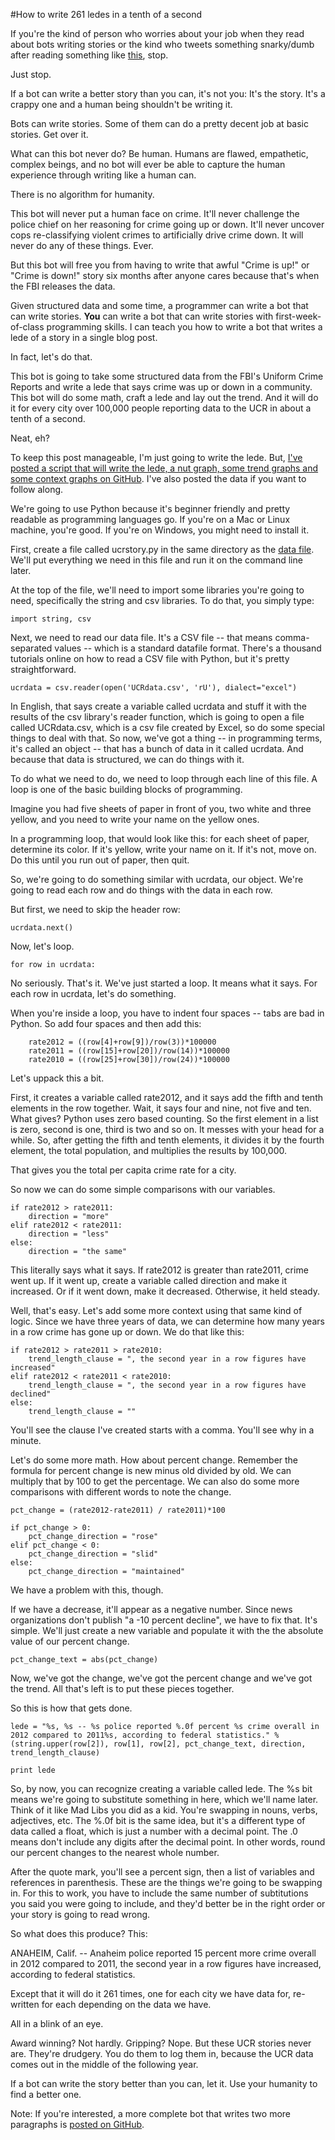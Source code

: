 #How to write 261 ledes in a tenth of a second

If you're the kind of person who worries about your job when they read about bots writing stories or the kind who tweets something snarky/dumb after reading something like [this](http://www.poynter.org/latest-news/mediawire/221669/washington-post-considered-using-robot-sportswriters/), stop.

Just stop. 

If a bot can write a better story than you can, it's not you: It's the story. It's a crappy one and a human being shouldn't be writing it.

Bots can write stories. Some of them can do a pretty decent job at basic stories. Get over it. 

What can this bot never do? Be human. Humans are flawed, empathetic, complex beings, and no bot will ever be able to capture the human experience through writing like a human can.

There is no algorithm for humanity. 

This bot will never put a human face on crime. It'll never challenge the police chief on her reasoning for crime going up or down. It'll never uncover cops re-classifying violent crimes to artificially drive crime down. It will never do any of these things. Ever.

But this bot will free you from having to write that awful "Crime is up!" or "Crime is down!" story six months after anyone cares because that's when the FBI releases the data.

Given structured data and some time, a programmer can write a bot that can write stories. __You__ can write a bot that can write stories with first-week-of-class programming skills. I can teach you how to write a bot that writes a lede of a story in a single blog post.

In fact, let's do that.

This bot is going to take some structured data from the FBI's Uniform Crime Reports and write a lede that says crime was up or down in a community. This bot will do some math, craft a lede and lay out the trend. And it will do it for every city over 100,000 people reporting data to the UCR in about a tenth of a second.

Neat, eh?

To keep this post manageable, I'm just going to write the lede. But, [I've posted a script that will write the lede, a nut graph, some trend graphs and some context graphs on GitHub](https://github.com/mattwaite/ucr-story-bot). I've also posted the data if you want to follow along.

We're going to use Python because it's beginner friendly and pretty readable as programming languages go. If you're on a Mac or Linux machine, you're good. If you're on Windows, you might need to install it.

First, create a file called ucrstory.py in the same directory as the [data file](https://raw.github.com/mattwaite/ucr-story-bot/master/UCRdata.csv). We'll put everything we need in this file and run it on the command line later.

At the top of the file, we'll need to import some libraries you're going to need, specifically the string and csv libraries. To do that, you simply type:

    import string, csv

Next, we need to read our data file. It's a CSV file -- that means comma-separated values -- which is a standard datafile format. There's a thousand tutorials online on how to read a CSV file with Python, but it's pretty straightforward.

    ucrdata = csv.reader(open('UCRdata.csv', 'rU'), dialect="excel")

In English, that says create a variable called ucrdata and stuff it with the results of the csv library's reader function, which is going to open a file called UCRdata.csv, which is a csv file created by Excel, so do some special things to deal with that. So now, we've got a thing -- in programming terms, it's called an object -- that has a bunch of data in it called ucrdata. And because that data is structured, we can do things with it.

To do what we need to do, we need to loop through each line of this file. A loop is one of the basic building blocks of programming. 

Imagine you had five sheets of paper in front of you, two white and three yellow, and you need to write your name on the yellow ones. 

In a programming loop, that would look like this: for each sheet of paper, determine its color. If it's yellow, write your name on it. If it's not, move on. Do this until you run out of paper, then quit.

So, we're going to do something similar with ucrdata, our object. We're going to read each row and do things with the data in each row.

But first, we need to skip the header row: 

    ucrdata.next()

Now, let's loop.

    for row in ucrdata:

No seriously. That's it. We've just started a loop. It means what it says. For each row in ucrdata, let's do something.

When you're inside a loop, you have to indent four spaces -- tabs are bad in Python. So add four spaces and then add this: 

        rate2012 = ((row[4]+row[9])/row(3))*100000
        rate2011 = ((row[15]+row[20])/row(14))*100000
        rate2010 = ((row[25]+row[30])/row(24))*100000
        
Let's uppack this a bit. 

First, it creates a variable called rate2012, and it says add the fifth and tenth elements in the row together. Wait, it says four and nine, not five and ten. What gives? Python uses zero based counting. So the first element in a list is zero, second is one, third is two and so on. It messes with your head for a while. So, after getting the fifth and tenth elements, it divides it by the fourth element, the total population, and multiplies the results by 100,000. 

That gives you the total per capita crime rate for a city.

So now we can do some simple comparisons with our variables.

    if rate2012 > rate2011:
        direction = "more"
    elif rate2012 < rate2011:
        direction = "less"
    else:
        direction = "the same"
            
This literally says what it says. If rate2012 is greater than rate2011, crime went up. If it went up, create a variable called direction and make it increased. Or if it went down, make it decreased. Otherwise, it held steady.

Well, that's easy. Let's add some more context using that same kind of logic. Since we have three years of data, we can determine how many years in a row crime has gone up or down. We do that like this: 
    
    if rate2012 > rate2011 > rate2010:
        trend_length_clause = ", the second year in a row figures have increased"
    elif rate2012 < rate2011 < rate2010:
        trend_length_clause = ", the second year in a row figures have declined"
    else:
        trend_length_clause = ""

You'll see the clause I've created starts with a comma. You'll see why in a minute.

Let's do some more math. How about percent change. Remember the formula for percent change is new minus old divided by old. We can multiply that by 100 to get the percentage. We can also do some more comparisons with different words to note the change.

    pct_change = (rate2012-rate2011) / rate2011)*100

    if pct_change > 0:
        pct_change_direction = "rose"
    elif pct_change < 0:
        pct_change_direction = "slid"
    else:
        pct_change_direction = "maintained"

We have a problem with this, though.

If we have a decrease, it'll appear as a negative number. Since news organizations don't publish "a -10 percent decline", we have to fix that. It's simple. We'll just create a new variable and populate it with the the absolute value of our percent change.

    pct_change_text = abs(pct_change)

Now, we've got the change, we've got the percent change and we've got the trend. All that's left is to put these pieces together.

So this is how that gets done.
    
    lede = "%s, %s -- %s police reported %.0f percent %s crime overall in 2012 compared to 2011%s, according to federal statistics." % (string.upper(row[2]), row[1], row[2], pct_change_text, direction, trend_length_clause)
    
    print lede
    
So, by now, you can recognize creating a variable called lede. The %s bit means we're going to substitute something in here, which we'll name later. Think of it like Mad Libs you did as a kid. You're swapping in nouns, verbs, adjectives, etc. The %.0f bit is the same idea, but it's a different type of data called a float, which is just a number with a decimal point. The .0 means don't include any digits after the decimal point. In other words, round our percent changes to the nearest whole number.

After the quote mark, you'll see a percent sign, then a list of variables and references in parenthesis. These are the things we're going to be swapping in. For this to work, you have to include the same number of subtitutions you said you were going to include, and they'd better be in the right order or your story is going to read wrong. 

So what does this produce? This: 

ANAHEIM, Calif. -- Anaheim police reported 15 percent more crime overall in 2012 compared to 2011, the second year in a row figures have increased, according to federal statistics.

Except that it will do it 261 times, one for each city we have data for, re-written for each depending on the data we have.

All in a blink of an eye.

Award winning? Not hardly. Gripping? Nope. But these UCR stories never are. They're drudgery. You do them to log them in, because the UCR data comes out in the middle of the following year.

If a bot can write the story better than you can, let it. Use your humanity to find a better one.

Note: If you're interested, a more complete bot that writes two more paragraphs is [posted on GitHub](https://github.com/mattwaite/ucr-story-bot).